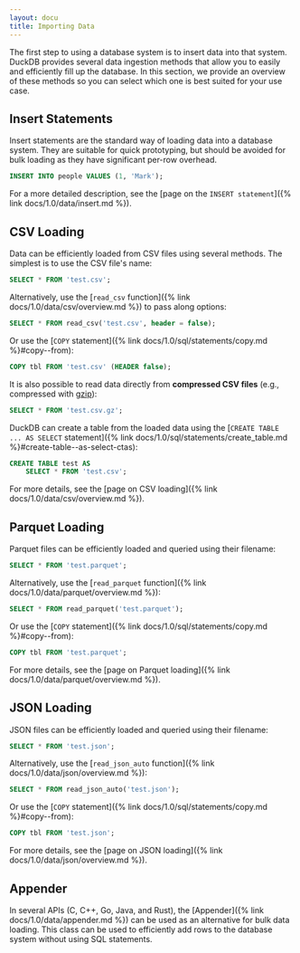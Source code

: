 ```yaml
---
layout: docu
title: Importing Data
---
```


The first step to using a database system is to insert data into that system. DuckDB provides several data ingestion methods that allow you to easily and efficiently fill up the database. In this section, we provide an overview of these methods so you can select which one is best suited for your use case.

## Insert Statements

Insert statements are the standard way of loading data into a database system. They are suitable for quick prototyping, but should be avoided for bulk loading as they have significant per-row overhead.

```sql
INSERT INTO people VALUES (1, 'Mark');
```

For a more detailed description, see the [page on the `INSERT statement`]({% link docs/1.0/data/insert.md %}).

## CSV Loading

Data can be efficiently loaded from CSV files using several methods. The simplest is to use the CSV file's name:

```sql
SELECT * FROM 'test.csv';
```

Alternatively, use the [`read_csv` function]({% link docs/1.0/data/csv/overview.md %}) to pass along options:

```sql
SELECT * FROM read_csv('test.csv', header = false);
```

Or use the [`COPY` statement]({% link docs/1.0/sql/statements/copy.md %}#copy--from):

```sql
COPY tbl FROM 'test.csv' (HEADER false);
```

It is also possible to read data directly from **compressed CSV files** (e.g., compressed with [gzip](https://www.gzip.org/)):

```sql
SELECT * FROM 'test.csv.gz';
```

DuckDB can create a table from the loaded data using the [`CREATE TABLE ... AS SELECT` statement]({% link docs/1.0/sql/statements/create_table.md %}#create-table--as-select-ctas):

```sql
CREATE TABLE test AS
    SELECT * FROM 'test.csv';
```

For more details, see the [page on CSV loading]({% link docs/1.0/data/csv/overview.md %}).

## Parquet Loading

Parquet files can be efficiently loaded and queried using their filename:

```sql
SELECT * FROM 'test.parquet';
```

Alternatively, use the [`read_parquet` function]({% link docs/1.0/data/parquet/overview.md %}):

```sql
SELECT * FROM read_parquet('test.parquet');
```

Or use the [`COPY` statement]({% link docs/1.0/sql/statements/copy.md %}#copy--from):

```sql
COPY tbl FROM 'test.parquet';
```

For more details, see the [page on Parquet loading]({% link docs/1.0/data/parquet/overview.md %}).

## JSON Loading

JSON files can be efficiently loaded and queried using their filename:

```sql
SELECT * FROM 'test.json';
```

Alternatively, use the [`read_json_auto` function]({% link docs/1.0/data/json/overview.md %}):

```sql
SELECT * FROM read_json_auto('test.json');
```

Or use the [`COPY` statement]({% link docs/1.0/sql/statements/copy.md %}#copy--from):

```sql
COPY tbl FROM 'test.json';
```

For more details, see the [page on JSON loading]({% link docs/1.0/data/json/overview.md %}).

## Appender

In several APIs (C, C++, Go, Java, and Rust), the [Appender]({% link docs/1.0/data/appender.md %}) can be used as an alternative for bulk data loading.
This class can be used to efficiently add rows to the database system without using SQL statements.